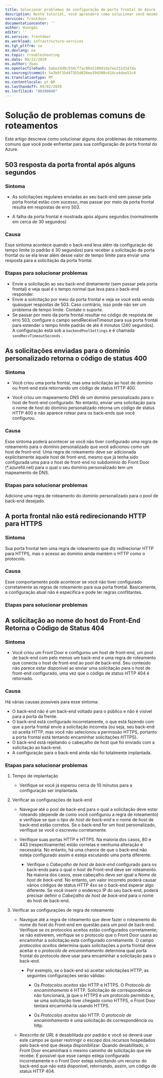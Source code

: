 ```yaml
---
title: Solucionar problemas de configuração de porta frontal do Azure
description: Neste tutorial, você aprenderá como solucionar você mesmo alguns dos problemas comuns que pode enfrentar com o Front Door.
services: frontdoor
documentationcenter: ''
author: duongau
editor: ''
ms.service: frontdoor
ms.workload: infrastructure-services
ms.tgt_pltfrm: na
ms.devlang: na
ms.topic: troubleshooting
ms.date: 09/22/2018
ms.author: duau
ms.openlocfilehash: babe24d0c934cffac00a5100d1da7ee252d147da
ms.sourcegitcommit: 5a3b9f35d47355d026ee39d398c614ca4dae51c6
ms.translationtype: MT
ms.contentlocale: pt-BR
ms.lasthandoff: 09/02/2020
ms.locfileid: "89399048"
---
```

# <a name="troubleshooting-common-routing-issues"></a>Solução de problemas comuns de roteamentos

Este artigo descreve como solucionar alguns dos problemas de roteamento comuns que você pode enfrentar para sua configuração de porta frontal do Azure.

## <a name="503-response-from-front-door-after-a-few-seconds"></a>503 resposta da porta frontal após alguns segundos

### <a name="symptom"></a>Sintoma

- As solicitações regulares enviadas ao seu back-end sem passar pela porta frontal estão com sucesso, mas passar por meio da porta frontal resulta em respostas de erro 503.

- A falha da porta frontal é mostrada após alguns segundos (normalmente em cerca de 30 segundos)

### <a name="cause"></a>Causa

Esse sintoma acontece quando o back-end leva além da configuração de tempo limite (o padrão é 30 segundos) para receber a solicitação da porta frontal ou se ela levar além desse valor de tempo limite para enviar uma resposta para a solicitação da porta frontal. 

### <a name="troubleshooting-steps"></a>Etapas para solucionar problemas

- Envie a solicitação ao seu back-end diretamente (sem passar pela porta frontal) e veja qual é o tempo normal que leva para o back-end responder.
- Envie a solicitação por meio da porta frontal e veja se você está vendo quaisquer respostas de 503. Caso contrário, isso pode não ser um problema de tempo limite. Contate o suporte.
- Se passar por meio da porta frontal resultar no código de resposta de erro 503, configure o campo sendReceiveTimeout para sua porta frontal para estender o tempo limite padrão de até 4 minutos (240 segundos). A configuração está sob a `backendPoolSettings` e é chamada `sendRecvTimeoutSeconds` . 

## <a name="requests-sent-to-the-custom-domain-returns-400-status-code"></a>As solicitações enviadas para o domínio personalizado retorna o código de status 400

### <a name="symptom"></a>Sintoma

- Você criou uma porta frontal, mas uma solicitação ao host de domínio ou front-end está retornando um código de status HTTP 400.

- Você criou um mapeamento DNS de um domínio personalizado para o host de front-end configurado. No entanto, enviar uma solicitação para o nome de host do domínio personalizado retorna um código de status HTTP 400 e não aparece rotear para os back-ends que você configurou.

### <a name="cause"></a>Causa

Esse sintoma poderá acontecer se você não tiver configurado uma regra de roteamento para o domínio personalizado que você adicionou como um host de front-end. Uma regra de roteamento deve ser adicionada explicitamente àquele host de front-end, mesmo que já tenha sido configurada uma para o host de front-end no subdomínio do Front Door (*.azurefd.net) para o qual o seu domínio personalizado tem um mapeamento de DNS.

### <a name="troubleshooting-steps"></a>Etapas para solucionar problemas

Adicione uma regra de roteamento do domínio personalizado para o pool de back-end desejado.

## <a name="front-door-is-not-redirecting-http-to-https"></a>A porta frontal não está redirecionando HTTP para HTTPS

### <a name="symptom"></a>Sintoma

Sua porta frontal tem uma regra de roteamento que diz redirecionar HTTP para HTTPS, mas o acesso ao domínio ainda mantém o HTTP como o protocolo.

### <a name="cause"></a>Causa

Esse comportamento pode acontecer se você não tiver configurado corretamente as regras de roteamento para sua porta frontal. Basicamente, a configuração atual não é específica e pode ter regras conflitantes.

### <a name="troubleshooting-steps"></a>Etapas para solucionar problemas

## <a name="request-to-frontend-hostname-returns-404-status-code"></a>A solicitação ao nome do host do Front-End Retorna o Código de Status 404

### <a name="symptom"></a>Sintoma

- Você criou um Front Door e configurou um host de front-end, um pool de back-end com pelo menos um back-end e uma regra de roteamento que conecta o host de front-end ao pool de back-end. Seu conteúdo não parece estar disponível ao enviar uma solicitação para o host de front-end configurado, uma vez que o código de status HTTP 404 é retornado.

### <a name="cause"></a>Causa

Há várias causas possíveis para esse sintoma:

- O back-end não é um back-end voltado para o público e não é visível para a porta da frente.
- O back-end está configurado incorretamente, o que está fazendo com que a porta frontal envie a solicitação incorreta (ou seja, seu back-end só aceita HTTP, mas você não selecionou a permissão HTTPS, portanto a porta frontal está tentando encaminhar solicitações HTTPS).
- O back-end está rejeitando o cabeçalho de host que foi enviado com a solicitação ao back-end.
- A configuração para o back-end ainda não foi totalmente implantada.

### <a name="troubleshooting-steps"></a>Etapas para solucionar problemas

1. Tempo de implantação
   - Verifique se você já esperou cerca de 10 minutos para a configuração ser implantada.

2. Verificar as configurações de back-end
    - Navegue até o pool de back-end para o qual a solicitação deve estar roteando (depende de como você configurou a regra de roteamento) e verifique se que o _tipo de host de back-end_ e o nome de host de back-end estão corretos. Se o back-end for um host personalizado, verifique se você o escreveu corretamente. 

    - Verifique suas portas HTTP e HTTPS. Na maioria dos casos, 80 e 443 (respectivamente) estão corretas e nenhuma alteração é necessária. No entanto, há uma chance de que o back-end não esteja configurado assim e esteja escutando uma porta diferente.

        - Verifique o _Cabeçalho de host de back-end_ configurado para os back-ends para o qual o host de Front-end deve ser roteamento. Na maioria dos casos, esse cabeçalho deve ser igual a _Nome de host de back-end_. No entanto, um valor incorreto poderá causar vários códigos de status HTTP 4xx se o back-end esperar algo diferente. Se você inserir o endereço IP do seu back-end, poderá precisar definir o _Cabeçalho de host de back-end_ para o nome do host de back-end.


3. Verificar as configurações de regra de roteamento
    - Navegue até a regra de roteamento que deve fazer o roteamento do nome do host do Front-end em questão para um pool de back-end. Verifique se os protocolos aceitos estão configurados corretamente; se não estiverem, verifique se o protocolo que o Front Door usará ao encaminhar a solicitação está configurado corretamente. O campo _protocolos aceitos_ determina quais solicitações a porta frontal deve aceitar e o _protocolo de encaminhamento_ determina qual porta frontal do protocolo deve usar para encaminhar a solicitação para o back-end.
         - Por exemplo, se o back-end só aceitar solicitações HTTP, as seguintes configurações serão válidas:
            - Os _Protocolos aceitos_ são HTTP e HTTPS. O _Protocolo de encaminhamento_ é HTTP. Solicitação de correspondência não funcionará, já que o HTTPS é um protocolo permitido e, se uma solicitação tiver chegado como HTTPS, o Front Door tentará encaminhá-la usando HTTPS.

            - Os _Protocolos aceitos_ são HTTP. O _protocolo de encaminhamento_ é uma solicitação de correspondência ou http.

    - _Reescrita de URL_ é desabilitada por padrão e você só deverá usar este campo se quiser restringir o escopo dos recursos hospedados pelo back-end que deseja disponibilizar. Quando desabilitado, o Front Door encaminhará o mesmo caminho de solicitação que ele recebe. É possível que esse campo esteja configurado incorretamente e o Front Door esteja solicitando um recurso do back-end que não está disponível, retornando, assim, um código de status HTTP 404.

